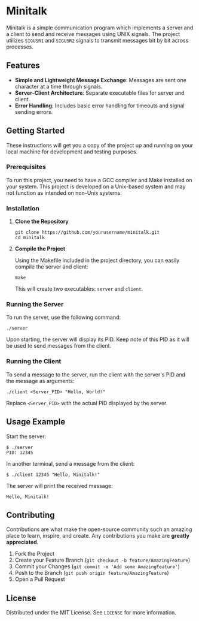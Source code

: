 # Minitalk

Minitalk is a simple communication program which implements a server and a client to send and receive messages using UNIX signals. The project utilizes `SIGUSR1` and `SIGUSR2` signals to transmit messages bit by bit across processes.

## Features

- **Simple and Lightweight Message Exchange**: Messages are sent one character at a time through signals.
- **Server-Client Architecture**: Separate executable files for server and client.
- **Error Handling**: Includes basic error handling for timeouts and signal sending errors.

## Getting Started

These instructions will get you a copy of the project up and running on your local machine for development and testing purposes.

### Prerequisites

To run this project, you need to have a GCC compiler and Make installed on your system. This project is developed on a Unix-based system and may not function as intended on non-Unix systems.

### Installation

1. **Clone the Repository**

    ```
    git clone https://github.com/yourusername/minitalk.git
    cd minitalk
    ```

2. **Compile the Project**

    Using the Makefile included in the project directory, you can easily compile the server and client:

    ```
    make
    ```

    This will create two executables: `server` and `client`.

### Running the Server

To run the server, use the following command:

```
./server
```

Upon starting, the server will display its PID. Keep note of this PID as it will be used to send messages from the client.

### Running the Client

To send a message to the server, run the client with the server's PID and the message as arguments:

```
./client <Server_PID> "Hello, World!"
```

Replace `<Server_PID>` with the actual PID displayed by the server.

## Usage Example

Start the server:

```
$ ./server
PID: 12345
```

In another terminal, send a message from the client:

```
$ ./client 12345 "Hello, Minitalk!"
```

The server will print the received message:

```
Hello, Minitalk!
```

## Contributing

Contributions are what make the open-source community such an amazing place to learn, inspire, and create. Any contributions you make are **greatly appreciated**.

1. Fork the Project
2. Create your Feature Branch (`git checkout -b feature/AmazingFeature`)
3. Commit your Changes (`git commit -m 'Add some AmazingFeature'`)
4. Push to the Branch (`git push origin feature/AmazingFeature`)
5. Open a Pull Request

## License

Distributed under the MIT License. See `LICENSE` for more information.